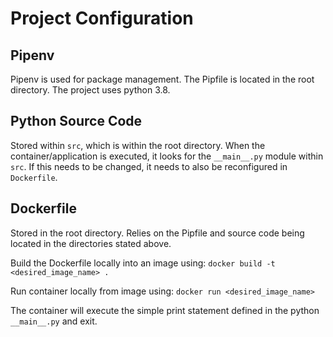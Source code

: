 # Project Configuration

## Pipenv

Pipenv is used for package management. The Pipfile is located in the root directory.
The project uses python 3.8.

## Python Source Code

Stored within `src`, which is within the root directory. When the container/application is executed, it looks for the `__main__.py` module within `src`. If this needs to be changed, it needs to also be reconfigured in `Dockerfile`.

## Dockerfile

Stored in the root directory. Relies on the Pipfile and source code being located in the directories stated above. 

Build the Dockerfile locally into an image using:
`docker build -t <desired_image_name> .`

Run container locally from image using:
`docker run <desired_image_name>`

The container will execute the simple print statement defined in the python `__main__.py` and exit.
